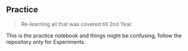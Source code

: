 ## Practice

> Re-learning all that was covered till 2nd Year.

This is the practice notebook and things might be confusing, follow the repository only for Experiments.
